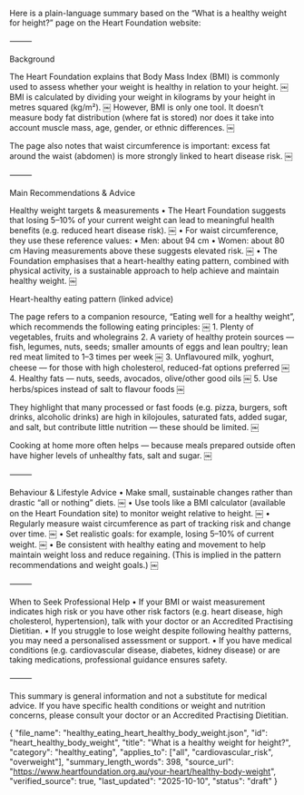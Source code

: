 Here is a plain-language summary based on the “What is a healthy weight for height?” page on the Heart Foundation website:

⸻

Background

The Heart Foundation explains that Body Mass Index (BMI) is commonly used to assess whether your weight is healthy in relation to your height.  ￼
BMI is calculated by dividing your weight in kilograms by your height in metres squared (kg/m²).  ￼
However, BMI is only one tool. It doesn’t measure body fat distribution (where fat is stored) nor does it take into account muscle mass, age, gender, or ethnic differences.  ￼

The page also notes that waist circumference is important: excess fat around the waist (abdomen) is more strongly linked to heart disease risk.  ￼

⸻

Main Recommendations & Advice

Healthy weight targets & measurements
	•	The Heart Foundation suggests that losing 5–10% of your current weight can lead to meaningful health benefits (e.g. reduced heart disease risk).  ￼
	•	For waist circumference, they use these reference values:
• Men: about 94 cm
• Women: about 80 cm
Having measurements above these suggests elevated risk.  ￼
	•	The Foundation emphasises that a heart-healthy eating pattern, combined with physical activity, is a sustainable approach to help achieve and maintain healthy weight.  ￼

Heart-healthy eating pattern (linked advice)

The page refers to a companion resource, “Eating well for a healthy weight”, which recommends the following eating principles:  ￼
	1.	Plenty of vegetables, fruits and wholegrains
	2.	A variety of healthy protein sources — fish, legumes, nuts, seeds; smaller amounts of eggs and lean poultry; lean red meat limited to 1–3 times per week  ￼
	3.	Unflavoured milk, yoghurt, cheese — for those with high cholesterol, reduced-fat options preferred  ￼
	4.	Healthy fats — nuts, seeds, avocados, olive/other good oils  ￼
	5.	Use herbs/spices instead of salt to flavour foods  ￼

They highlight that many processed or fast foods (e.g. pizza, burgers, soft drinks, alcoholic drinks) are high in kilojoules, saturated fats, added sugar, and salt, but contribute little nutrition — these should be limited.  ￼

Cooking at home more often helps — because meals prepared outside often have higher levels of unhealthy fats, salt and sugar.  ￼

⸻

Behaviour & Lifestyle Advice
	•	Make small, sustainable changes rather than drastic “all or nothing” diets.  ￼
	•	Use tools like a BMI calculator (available on the Heart Foundation site) to monitor weight relative to height.  ￼
	•	Regularly measure waist circumference as part of tracking risk and change over time.  ￼
	•	Set realistic goals: for example, losing 5–10% of current weight.  ￼
	•	Be consistent with healthy eating and movement to help maintain weight loss and reduce regaining. (This is implied in the pattern recommendations and weight goals.)  ￼

⸻

When to Seek Professional Help
	•	If your BMI or waist measurement indicates high risk or you have other risk factors (e.g. heart disease, high cholesterol, hypertension), talk with your doctor or an Accredited Practising Dietitian.
	•	If you struggle to lose weight despite following healthy patterns, you may need a personalised assessment or support.
	•	If you have medical conditions (e.g. cardiovascular disease, diabetes, kidney disease) or are taking medications, professional guidance ensures safety.

⸻

This summary is general information and not a substitute for medical advice. If you have specific health conditions or weight and nutrition concerns, please consult your doctor or an Accredited Practising Dietitian.

{
  "file_name": "healthy_eating_heart_healthy_body_weight.json",
  "id": "heart_healthy_body_weight",
  "title": "What is a healthy weight for height?",
  "category": "healthy_eating",
  "applies_to": ["all", "cardiovascular_risk", "overweight"],
  "summary_length_words": 398,
  "source_url": "https://www.heartfoundation.org.au/your-heart/healthy-body-weight",
  "verified_source": true,
  "last_updated": "2025-10-10",
  "status": "draft"
}